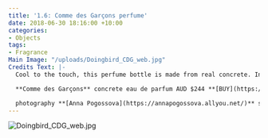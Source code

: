 ```yaml
---
title: '1.6: Comme des Garçons perfume'
date: 2018-06-30 18:16:00 +10:00
categories:
- Objects
tags:
- Fragrance
Main Image: "/uploads/Doingbird_CDG_web.jpg"
Credits Text: |-
  Cool to the touch, this perfume bottle is made from real concrete. Inside the bottle? A woody scent that is highly appropriate for anyone who hates nonsense.

  **Comme des Garçons** concrete eau de parfum AUD $244 **[BUY](https://bit.ly/2J7R0bs)**

  photography **[Anna Pogossova](https://annapogossova.allyou.net/)** styling **[Miguel Urbina Tan](https://www.instagram.com/miguelurbinatan)**
---
```


![Doingbird_CDG_web.jpg](/uploads/Doingbird_CDG_web.jpg)